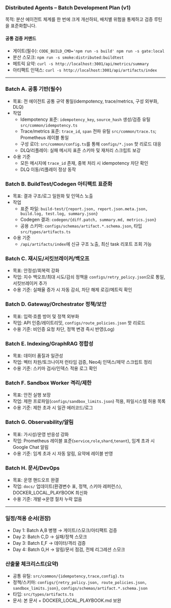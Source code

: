 ### Distributed Agents – Batch Development Plan (v1)

목적: 분산 에이전트 체계를 한 번에 크게 개선하되, 배치별 위험을 통제하고 검증 루틴을 표준화합니다.

#### 공통 검증 커맨드
- 게이트(필수): `CODE_BUILD_CMD='npm run -s build' npm run -s gate:local`
- 분산 스모크: `npm run -s smoke:distributed:buildtest`
- 메트릭 요약: `curl -s http://localhost:3001/api/metrics/summary`
- 아티팩트 인덱스: `curl -s http://localhost:3001/api/artifacts/index`

---

### Batch A. 공통 기반(필수)
- 목표: 전 에이전트 공통 규약 통일(idempotency, trace/metrics, 구성 외부화, DLQ)
- 작업
  - Idempotency 표준: `idempotency_key`, `source_hash` 생성/검증 유틸 `src/common/idempotency.ts`
  - Trace/metrics 표준: `trace_id`, `span` 전파 유틸 `src/common/trace.ts`; Prometheus 레이블 통일
  - 구성 로더: `src/common/config.ts`를 통해 `configs/*.json` 핫 리로드 대응
  - DLQ/리플레이: 실패 메시지 표준 스키마 및 재처리 스크립트 보강
- 수용 기준
  - 모든 메시지에 `trace_id` 존재, 중복 처리 시 idempotency 차단 확인
  - DLQ 이동/리플레이 정상 동작

### Batch B. BuildTest/Codegen 아티팩트 표준화
- 목표: 결과 구조/로그 일원화 및 인덱스 노출
- 작업
  - 표준 파일: `build-test/{report.json, report.json.meta.json, build.log, test.log, summary.json}`
  - Codegen 결과: `codegen/{diff.patch, summary.md, metrics.json}`
  - 공용 스키마: `configs/schemas/artifact.*.schema.json`, 타입 `src/types/artifacts.ts`
- 수용 기준
  - `/api/artifacts/index`에 신규 구조 노출, 최신 task 리포트 조회 가능

### Batch C. 재시도/서킷브레이커/백오프
- 목표: 안정성/회복력 강화
- 작업: 지수 백오프/최대 시도/감쇠 정책을 `configs/retry_policy.json`으로 통일, 서킷브레이커 추가
- 수용 기준: 실패율 증가 시 자동 감쇠, 차단 해제 로깅/메트릭 확인

### Batch D. Gateway/Orchestrator 정책/보안
- 목표: 입력·흐름 방어 및 정책 외부화
- 작업: API 인증/레이트리밋, `configs/route_policies.json` 핫 리로드
- 수용 기준: 비인증 요청 차단, 정책 변경 즉시 반영(Log)

### Batch E. Indexing/GraphRAG 정합성
- 목표: 데이터 품질과 일관성
- 작업: 벡터 차원/토크나이저 런타임 검증, Neo4j 인덱스/제약 스크립트 정리
- 수용 기준: 스키마 검사/인덱스 적용 로그 확인

### Batch F. Sandbox Worker 격리/제한
- 목표: 안전 실행 보장
- 작업: 제한 프로파일(`configs/sandbox_limits.json`) 적용, 파일시스템 허용 목록
- 수용 기준: 제한 초과 시 일관 에러코드/로그

### Batch G. Observability/알림
- 목표: 가시성/운영 반응성 강화
- 작업: Prometheus 레이블 표준(`service`,`role`,`shard`,`tenant`), 임계 초과 시 Google Chat 알림
- 수용 기준: 임계 초과 시 자동 알림, 요약에 레이블 반영

### Batch H. 문서/DevOps
- 목표: 운영 핸드오프 완결
- 작업: `docs/` 업데이트(환경변수 표, 정책, 스키마 레퍼런스), DOCKER_LOCAL_PLAYBOOK 최신화
- 수용 기준: 개발→운영 절차 누락 없음

---

### 일정/적용 순서(권장)
- Day 1: Batch A,B 병행 → 게이트/스모크/아티팩트 검증
- Day 2: Batch C,D → 실패/정책 스모크
- Day 3: Batch E,F → 데이터/격리 검증
- Day 4: Batch G,H → 알림/문서 점검, 전체 리그레션 스모크

### 산출물 체크리스트(요약)
- 공통 유틸: `src/common/{idempotency,trace,config}.ts`
- 정책/스키마: `configs/{retry_policy.json, route_policies.json, sandbox_limits.json}`, `configs/schemas/artifact.*.schema.json`
- 타입: `src/types/artifacts.ts`
- 문서: 본 문서 + DOCKER_LOCAL_PLAYBOOK.md 보완


